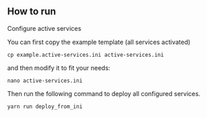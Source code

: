 ## How to run

Configure active services

You can first copy the example template (all services activated)
```
cp example.active-services.ini active-services.ini
```

and then modify it to fit your needs:
```
nano active-services.ini
```

Then run the following command to deploy all configured services.
```
yarn run deploy_from_ini
```
